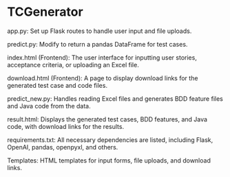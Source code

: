 # TCGenerator
app.py: Set up Flask routes to handle user input and file uploads.

predict.py: Modify to return a pandas DataFrame for test cases.

index.html (Frontend): The user interface for inputting user stories, acceptance criteria, or uploading an Excel file.

download.html (Frontend): A page to display download links for the generated test case and code files.

predict_new.py: Handles reading Excel files and generates BDD feature files and Java code from the data.

result.html: Displays the generated test cases, BDD features, and Java code, with download links for the results.

requirements.txt: All necessary dependencies are listed, including Flask, OpenAI, pandas, openpyxl, and others.

Templates: HTML templates for input forms, file uploads, and download links.

